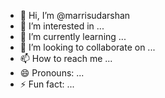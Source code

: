 - 👋 Hi, I’m @marrisudarshan
- 👀 I’m interested in ...
- 🌱 I’m currently learning ...
- 💞️ I’m looking to collaborate on ...
- 📫 How to reach me ...
- 😄 Pronouns: ...
- ⚡ Fun fact: ...

<!---
marrisudarshan/marrisudarshan is a ✨ special ✨ repository because its `README.md` (this file) appears on your GitHub profile.
You can click the Preview link to take a look at your changes.
--->
